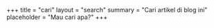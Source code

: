 +++
title = "cari"
layout = "search"
summary = "Cari artikel di blog ini"
placeholder = "Mau cari apa?"
+++